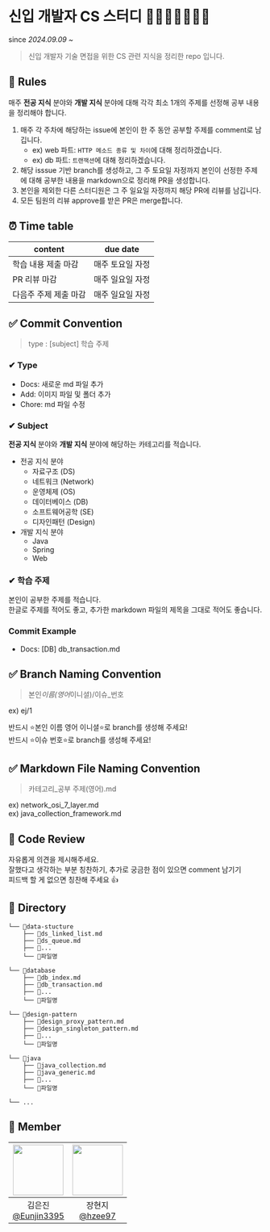 # 신입 개발자 CS 스터디 👨🏻‍💻👩🏻‍💻🔥

since _2024.09.09 ~_

> 신입 개발자 기술 면접을 위한 CS 관련 지식을 정리한 repo 입니다.

## 📌 Rules

매주 **전공 지식** 분야와 **개발 지식** 분야에 대해 각각 최소 1개의 주제를 선정해 공부 내용을 정리해야 합니다.

1. 매주 각 주차에 해당하는 issue에 본인이 한 주 동안 공부할 주제를 comment로 남깁니다.
   - ex) web 파트: `HTTP 메소드 종류 및 차이`에 대해 정리하겠습니다.
   - ex) db 파트: `트랜잭션`에 대해 정리하겠습니다.
2. 해당 isssue 기반 branch를 생성하고, 그 주 토요일 자정까지 본인이 선정한 주제에 대해 공부한 내용을 markdown으로 정리해 PR을 생성합니다.
3. 본인을 제외한 다른 스터디원은 그 주 일요일 자정까지 해당 PR에 리뷰를 남깁니다.
4. 모든 팀원의 리뷰 approve를 받은 PR은 merge합니다.

## ⏰ Time table

| content               | due date         |
| --------------------- | ---------------- |
| 학습 내용 제출 마감   | 매주 토요일 자정 |
| PR 리뷰 마감          | 매주 일요일 자정 |
| 다음주 주제 제출 마감 | 매주 일요일 자정 |

## ✅ Commit Convention

> type : [subject] 학습 주제

### ✔ Type

- Docs: 새로운 md 파일 추가
- Add: 이미지 파일 및 폴더 추가
- Chore: md 파일 수정

### ✔ Subject

**전공 지식** 분야와 **개발 지식** 분야에 해당하는 카테고리를 적습니다.

- 전공 지식 분야
  - 자료구조 (DS)
  - 네트워크 (Network)
  - 운영체제 (OS)
  - 데이터베이스 (DB)
  - 소프트웨어공학 (SE)
  - 디자인패턴 (Design)
- 개발 지식 분야
  - Java
  - Spring
  - Web

### ✔ 학습 주제

본인이 공부한 주제를 적습니다.  
한글로 주제를 적어도 좋고, 추가한 markdown 파일의 제목을 그대로 적어도 좋습니다.

### Commit Example

- Docs: [DB] db_transaction.md

## ✅ Branch Naming Convention

> 본인*이름(영어*이니셜)/이슈\_번호

ex) ej/1

반드시 ⭐본인 이름 영어 이니셜⭐로 branch를 생성해 주세요!  
반드시 ⭐이슈 번호⭐로 branch를 생성해 주세요!

## ✅ Markdown File Naming Convention

> 카테고리\_공부 주제(영어).md

ex) network_osi_7_layer.md  
ex) java_collection_framework.md

## 👥 Code Review

자유롭게 의견을 제시해주세요.  
잘했다고 생각하는 부분 칭찬하기, 추가로 궁금한 점이 있으면 comment 남기기  
피드백 할 게 없으면 칭찬해 주세요 👍

## 📂 Directory

```
└── 📂data-stucture
    ├── 💾ds_linked_list.md
    ├── 💾ds_queue.md
    ├── 💾...
    └── 💾파일명

└── 📂database
    ├── 💾db_index.md
    ├── 💾db_transaction.md
    ├── 💾...
    └── 💾파일명

└── 📂design-pattern
    ├── 💾design_proxy_pattern.md
    ├── 💾design_singleton_pattern.md
    ├── 💾...
    └── 💾파일명

└── 📂java
    ├── 💾java_collection.md
    ├── 💾java_generic.md
    ├── 💾...
    └── 💾파일명

└── ...
```

## 👥 Member

| <img src="https://avatars.githubusercontent.com/u/114724403?v=4" width="100" height="100"/> | <img src="https://avatars.githubusercontent.com/u/136284855?v=4" width="100" height="100"/> |
| :-----------------------------------------------------------------------------------------: | :-----------------------------------------------------------------------------------------: |
|                   김은진<br/>[@Eunjin3395](https://github.com/Eunjin3395)                   |                       장현지<br/>[@hzee97](https://github.com/hzee97)                       |

<br/>
